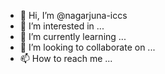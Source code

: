 - 👋 Hi, I’m @nagarjuna-iccs
- 👀 I’m interested in ...
- 🌱 I’m currently learning ...
- 💞️ I’m looking to collaborate on ...
- 📫 How to reach me ...

<!---
nagarjuna-iccs/nagarjuna-iccs is a ✨ special ✨ repository because its `README.md` (this file) appears on your GitHub profile.
You can click the Preview link to take a look at your changes.
--->
